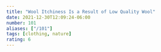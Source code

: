 ```yaml
---
title: "Wool Itchiness Is a Result of Low Quality Wool"
date: 2021-12-30T12:09:24-06:00
number: 101
aliases: ["/101"]
tags: [clothing, nature]
rating: 6
---
```


